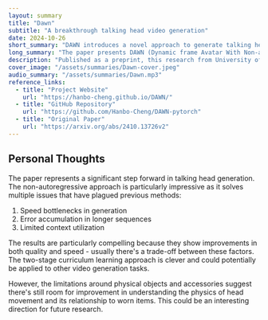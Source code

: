 ```yaml
---
layout: summary
title: "Dawn"
subtitle: "A breakthrough talking head video generation"
date: 2024-10-26
short_summary: "DAWN introduces a novel approach to generate talking head videos that's non-autoregressive, faster, and higher quality than existing methods."
long_summary: "The paper presents DAWN (Dynamic frame Avatar With Non-autoregressive diffusion), a framework that enables all-at-once generation of dynamic-length video sequences for talking head generation. It consists of two main components: audio-driven holistic facial dynamics generation in the latent motion space, and audio-driven head pose and blink generation."
description: "Published as a preprint, this research from University of Science and Technology of China & IFLYTEK Research demonstrates significant improvements in talking head video generation, particularly in generation speed and video quality."
cover_image: "/assets/summaries/Dawn-cover.jpeg"
audio_summary: "/assets/summaries/Dawn.mp3"
reference_links:
  - title: "Project Website"
    url: "https://hanbo-cheng.github.io/DAWN/"
  - title: "GitHub Repository"
    url: "https://github.com/Hanbo-Cheng/DAWN-pytorch"
  - title: "Original Paper"
    url: "https://arxiv.org/abs/2410.13726v2"
---
```


## Personal Thoughts

The paper represents a significant step forward in talking head generation. The non-autoregressive approach is particularly impressive as it solves multiple issues that have plagued previous methods:

1. Speed bottlenecks in generation
2. Error accumulation in longer sequences
3. Limited context utilization

The results are particularly compelling because they show improvements in both quality and speed - usually there's a trade-off between these factors. The two-stage curriculum learning approach is clever and could potentially be applied to other video generation tasks.

However, the limitations around physical objects and accessories suggest there's still room for improvement in understanding the physics of head movement and its relationship to worn items. This could be an interesting direction for future research.
